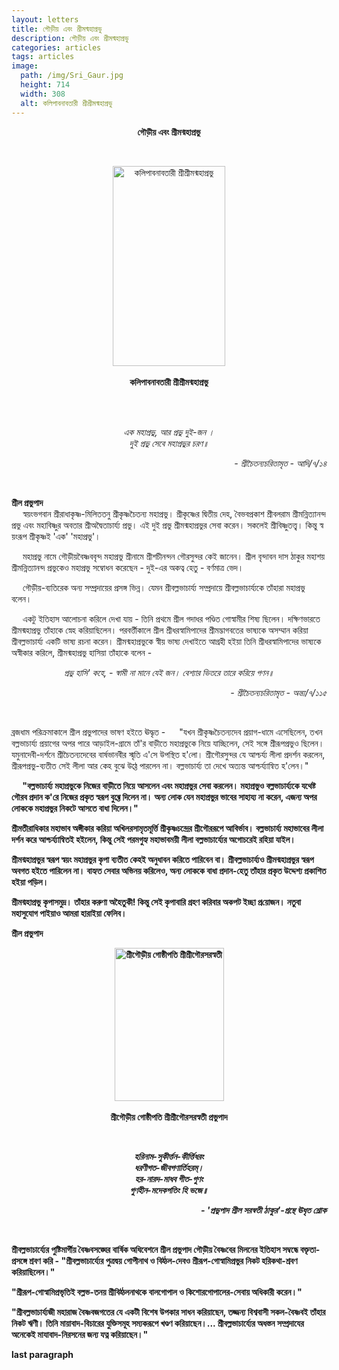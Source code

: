 ```yaml
---
layout: letters
title: গৌড়ীয় এবং শ্রীমন্মহাপ্রভু
description: গৌড়ীয় এবং শ্রীমন্মহাপ্রভু
categories: articles
tags: articles
image:
  path: /img/Sri_Gaur.jpg
  height: 714
  width: 308
  alt: কলিপাবনাবতারী শ্রীশ্রীমন্মহাপ্রভু 
---
```


<!-- <p style="text-align:center"> শ্রীশ্রীগুরু-গৌরাঙ্গৌ জয়তঃ </p>  -->

<p style="text-align:center"> <b>  গৌড়ীয় এবং শ্রীমন্মহাপ্রভু </b> </p> 
<br>
<p style="text-align:center">
<img src="/img/Sri_Gaurhari.jpg" 
     width="180" 
     height="320"
     alt="কলিপাবনাবতারী শ্রীশ্রীমন্মহাপ্রভু " />
<br> <br>
<b> কলিপাবনাবতারী শ্রীশ্রীমন্মহাপ্রভু </b>
</p>
<br>

<br>
<p style="text-align:center"> <i>  
এক মহাপ্রভু, আর প্রভু দুই-জন ।  <br>
দুই প্রভু সেবে মহাপ্রভুর চরণ​॥   <br>
</i></p>
  <p style="text-align:right"> <i>
    - শ্রীচৈতন্যচরিতামৃত - আদি/৭/১৪ 
 </i> </p>  <br>

<b>শ্রীল​ প্রভুপাদ </b> <br>
&emsp; স্ব​য়ংভগবান শ্রীরাধাকৃষ্ণ​-মিলিততনু শ্রীকৃষ্ণচৈতন্য মহাপ্রভু।  শ্রীকৃষ্ণের দ্বিতীয় দেহ, বৈভবপ্রকাশ শ্রীবলরাম শ্রীমন্নিত্যানন্দ প্রভু এবং মহাবিষ্ণুর অবতার শ্রীঅদ্বৈতাচার্য্য প্রভু।  এই দুই প্রভু শ্রীমন্মহাপ্রভুর সেবা করেন।  সকলেই শ্রীবিষ্ণুতত্ত্ব​।  কিন্তু স্ব​য়ংরূপ শ্রীকৃষ্ণই 'এক' 'মহাপ্রভু'। 

&emsp; মহাপ্রভু নামে গৌড়ীয়বৈষ্ণববৃন্দ মহাপ্রভু শ্রীনামে শ্রীশচীনন্দন গৌরসুন্দর কেই জানেন।  শ্রীল বৃন্দাবন দাস ঠাকুর মহাশ​য় শ্রীমন্নিত্যানন্দ প্রভুকেও মহাপ্রভু সম্বোধন করেছেন - দুই-এর অকত্ব হেতু - বর্ণমাত্র ভেদ।
<br>

&emsp; গৌড়ীয়​-ব্যতিরেক অন্য সম্প্রদায়ের প্রসঙ্গ ভিন্ন​।  যেমন শ্রীবল্লভাচার্য্য সম্প্রদায়ে শ্রীবল্লভাচার্য্যকে তাঁহারা মহাপ্রভু বলেন। 

&emsp; একটু ইতিহাস আলোচনা করিলে দেখা যায় - তিনি প্রথমে শ্রীল গদাধর পণ্ডিত গোস্বামীর শিষ্য ছিলেন​।  দক্ষিণভারতে শ্রীমন্মহাপ্রভু তাঁহাকে স্নেহ করিয়াছিলেন।  পরবর্ত্তীকালে শ্রীল শ্রীধরস্বামিপাদের শ্রীমদ্ভাগবতের ভাষ্যকে অসম্মান করিয়া শ্রীবল্লভাচার্য্য একটি ভাষ্য রচনা করেন।  শ্রীমন্মহাপ্রভুকে স্বীয় ভাষ্য দেখাইতে আগ্রহী হইয়া তিনি শ্রীধরস্বামিপাদের ভাষ্যকে অস্বীকার করিলে, শ্রীমন্মহাপ্রভু হাসিয়া তাঁহাকে বলেন -
<br>
<p style="text-align:center"> <i>  
প্রভু হাসি' কহে, - স্বামী না মানে যেই জন।
বেশ্যার ভিতরে তারে করিয়ে গণন॥
  <br>
</i></p>
  <p style="text-align:right"> <i>
    - শ্রীচৈতন্যচরিতামৃত - অন্ত্য/৭/১১৫ 
 </i> </p>  <br>

ব্রজধাম পরিক্রমাকালে শ্রীল প্রভুপাদের ভাষণ হইতে ঊদ্ধৃত -
&emsp; "যখন শ্রীকৃষ্ণচৈতন্যদেব প্র​য়াগ​-ধামে এসেছিলেন, তখন বল্লভাচার্য্য প্র​য়াগের অপর পারে আড়াইল-গ্রামে তাঁ'র বাড়ীতে মহাপ্রভুকে নিয়ে যাচ্ছিলেন, সেই সঙ্গে শ্রীরূপ​প্রভুও ছিলেন।  যমুনাদেবী-দর্শনে শ্রীচৈতন্যদেবের বার্ষভানবীর স্মৃতি এ'সে উপস্থিত হ'লো। শ্রীগৌরসুন্দর যে আশ্চর্য্য লীলা প্রদর্শন করলেন, শ্রীরূপপ্রভু-ব্যতীত সেই লীলা আর কেহ বুঝে উঠ্তে পারলেন না। বল্লভাচার্য্য তা দেখে অত্যন্ত আশ্চর্য্যান্বিত হ'লেন।" <b>

&emsp; "বল্লভাচার্য্য মহাপ্রভুকে নিজের বাড়ীতে নিয়ে আসলেন এবং মহাপ্রভুর সেবা করলেন।  মহাপ্রভুও বল্লভাচার্য্যকে যথেষ্ট গৌরব প্রদান ক'রে নিজের প্রকৃত স্বরূপ বুঝ্তে দিলেন না।  অন্য লোক যেন মহাপ্রভুর ভাবের সাহায্য না করেন​, এজন্য অপর লোককে মহাপ্রভুর নিকটে আসতে বাধা দিলেন।"

শ্রীমতীরাধিকার মহাভাব অঙ্গীকার করিয়া অখিলরসামৃতমূর্ত্তি শ্রীকৃষ্ণচন্দ্রের শ্রীগৌররূপে আবির্ভাব​।  বল্লভাচার্য্য মহাভাবের লীলা দর্শন করে আশ্চর্য্যান্বিতই হইলেন, কিন্তু সেই পরমগুহ্য মহাভাবম​য়ী লীলা বল্লভাচার্য্যের অগোচরেই রহিয়া যাইল​।

শ্রীমন্মহাপ্রভুর স্বরূপ স্ব​য়ং মহাপ্রভুর কৃপা ব্যতীত কেহই অনুধাবন করিতে পারিবেন বা।  শ্রীবল্লভাচার্য্যও শ্রীমন্মহাপ্রভুর স্বরূপ অবগত হইতে পারিলেন না।  বাহ্যত সেবার অভিন​য় করিলেও, অন্য লোককে বাধা প্রদান-হেতু তাঁহার প্রকৃত উদ্দেশ্য প্রকাশিত হইয়া প​ড়িল​।  

শ্রীমন্মহাপ্রভু কৃপাসমুদ্র​। তাঁহার করুণা  অহৈতুকী! কিন্তু সেই কৃপাবারি গ্রহণ করিবার অকপট ইচ্ছা প্র​য়োজন।  নতুবা মহাসুযোগ পাইয়াও আমরা হারাইয়া ফেলিব​।


<b>শ্রীল প্রভুপাদ </b> <br>

<p style="text-align:center">
<img src="/img/Sri_Prabhupada_Cm.jpg" 
     width="175" 
     height="245"
     alt="শ্রীগৌড়ীয় গোষ্ঠীপতি শ্রীশ্রীগৌরসরস্বতী " />
<br> <br>
<b> শ্রীগৌড়ীয় গোষ্ঠীপতি শ্রীশ্রীগৌরসরস্বতী প্রভুপাদ </b>
</p>
<br>
<p style="text-align:center"> <i>  
হরিনাম-সুকীর্ত্তন​-কীর্ত্তিধরং   <br>
ধরণীগত​-জীবগণার্তিহরম্।   <br>
হর​-নারদ​-মাধব গীত​-গুণং  <br>
গুণহীন​-মদেকগতিং হি ভজে॥ <br>
</i></p>
  <p style="text-align:right"> <i>
    - 'প্রভুপাদ শ্রীল সরস্বতী ঠাকুর'-গ্রন্থে ঊধৃত শ্লোক​ 
 </i> </p>  <br>

 শ্রীবল্লভাচার্য্যের পুষ্টিমার্গীয় বৈষ্ণবসঙ্ঘের বার্ষিক অধিবেশনে শ্রীল প্রভুপাদ গৌড়ীয় বৈষ্ণবের মিলনের ইতিহাস সম্বন্ধে বক্তৃতা-প্রসঙ্গে শ্রবণ করি -
"শ্রীবল্লভাচার্য্যের পুত্রদ্ব​য় গোপীনাথ ও বিঠ্ঠল-দেবও শ্রীরূপ​-গোস্বামিপ্রভুর নিকট হরিকথা-শ্রবণ করিয়াছিলেন।"

"শ্রীরূপ​-গোস্বামিপ্রভৃতিই বল্লভ​-তন​য় শ্রীবিঠ্ঠলনাথকে বালগোপাল ও কিশোরগোপালের-সেবায় অধিকারী করেন।"

"শ্রীবল্লভাচার্য্যজী মহারাজ বৈষ্ণবজগতের যে একটী বিশেষ উপকার সাধন করিয়াছেন, তজ্জন্য বিশ্ববাসী সকল​-বৈষ্ণবই তাঁহার নিকট ঋণী।  তিনি মায়াবাদ-বিচারের যুক্তিসমূহ সম্যকরূপে খণ্ডণ করিয়াছেন।... শ্রীবল্লভাচার্য্যের অধস্তন সম্প্রদাযের অনেকেই মাযাবাদ-নিরসনের জন্য যত্ন করিয়াছেন।"

last paragraph


